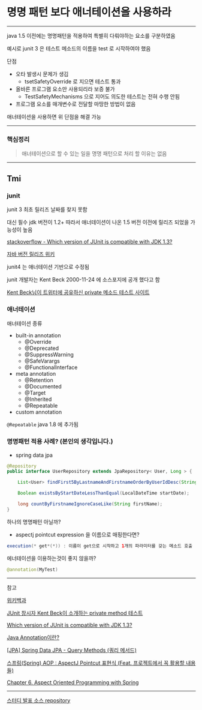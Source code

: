 # 명명 패턴 보다 애너테이션을 사용하라 

---

java 1.5 이전에는 명명패턴을 적용하여 특별히 다뤄야하는 요소를 구분하였음

예시로 junit 3 은 테스트 메소드의 이름을 test 로 시작하여야 했음

단점

* 오타 발생시 문제가 생김
    * tsetSafetyOverride 로 지으면 테스트 통과 
* 올바른 프로그램 요소만 사용되리라 보증 불가
    * TestSafetyMechanisms 으로 지어도 의도한 테스트는 전혀 수행 안됨 
* 프로그램 요소를 매개변수로 전달할 마땅한 방법이 없음  

애너테이션을 사용하면 위 단점을 해결 가능

---

### 핵심정리
> 애너테이션으로 할 수 있는 일을 명명 패턴으로 처리 할 이유는 없음

---

## Tmi

### junit

junit 3 최초 릴리즈 날짜를 찾지 못함

대신 필수 jdk 버전이 1.2+ 따라서 애너테이션이 나온 1.5 버전 이전에 릴리즈 되었을 가능성이 높음

[stackoverflow - Which version of JUnit is compatible with JDK 1.3?](https://stackoverflow.com/questions/19244678/which-version-of-junit-is-compatible-with-jdk-1-3)

[자바 버전 릴리즈 위키](https://en.wikipedia.org/wiki/Java_version_history)

junit4 는 애너테이션 기반으로 수정됨

junit 개발자는 Kent Beck 2000-11-24 에 소스포지에 공개 했다고 함

[Kent Beck님이 트위터에 공유하신 private 메소드 테스트 사이트](http://shoulditestprivatemethods.com)



### 애너테이션

애너테이션 종류

* built-in annotation
  * @Override
  * @Deprecated
  * @SuppressWarning
  * @SafeVarargs
  * @FunctionalInterface
* meta annotation
  * @Retention
  * @Documented
  * @Target
  * @Inherited
  * @Repeatable
* custom annotation


`@Repeatable` java 1.8 에 추가됨


### 명명패턴 적용 사례? (본인의 생각입니다.)

* spring data jpa

```java
@Repository
public interface UserRepository extends JpaRepository< User, Long > {

    List<User> findFirst5ByLastnameAndFirstnameOrderByUserIdDesc(String lastName, String firstName);

    Boolean existsByStartDateLessThanEqual(LocalDateTime startDate);

    long countByFirstnameIgnoreCaseLike(String firstName);
}
```
하나의 명명패턴 아닐까?

* aspectj pointcut expression 을 이름으로 매핑한다면?

```java
execution(* get*(*)) : 이름이 get으로 시작하고 1개의 파라미터를 갖는 메소드 호출
```
에너테이션을 이용하는것이 좋지 않을까?

```java
@annotation(MyTest)
```

---

참고

[위키백과](https://ko.wikipedia.org/wiki/JUnit) 

[JUnit 창시자 Kent Beck이 소개하는 private method 테스트](https://okky.kr/articles/860464)

[Which version of JUnit is compatible with JDK 1.3?](https://stackoverflow.com/questions/19244678/which-version-of-junit-is-compatible-with-jdk-1-3)

[Java Annotation이란?](https://nesoy.github.io/articles/2018-04/Java-Annotation)

[[JPA] Spring Data JPA - Query Methods (쿼리 메서드)](https://kim-oriental.tistory.com/34)

[스프링(Spring) AOP : AspectJ Pointcut 표현식 (Feat. 프로젝트에서 꼭 활용할 내용들)](https://maeryo88.tistory.com/200)

[Chapter 6. Aspect Oriented Programming with Spring](https://docs.spring.io/spring-framework/docs/2.0.x/reference/aop.html)

---

[스터디 발표 소스 repository](https://github.com/EffectiveStudy/leesangho/tree/main/src/main/java/com/github/sangholee/dev/effectivejavastudy/study07_item39)
